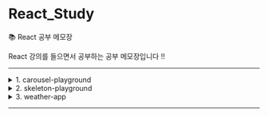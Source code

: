 # React_Study
📚 React 공부 메모장

React 강의를 들으면서 공부하는 공부 메모장입니다 !! 

<hr/>

<details>
  <summary>1. carousel-playground </summary>
  <div markdown="1">

   ![ezgif com-gif-maker](https://user-images.githubusercontent.com/73993670/156994541-04412a78-8ae5-439a-9379-d9a69c473e4d.gif)

  </div>
</details>

<details>
  <summary>2. skeleton-playground </summary>
  <div markdown="1">

   ![ezgif com-gif-maker](https://user-images.githubusercontent.com/73993670/153374532-3f92e4b4-919d-47db-8c38-d18954c157c0.gif)

  </div>
</details>

<details>
  <summary>3. weather-app</summary>
  <div markdown="1">

   ![화면-기록-2022-05-10-오후-5 07 21](https://user-images.githubusercontent.com/73993670/167584934-67d2904e-e6f9-43cd-9ec0-753288f69ea6.gif)

  </div>
</details>


 





<hr />

